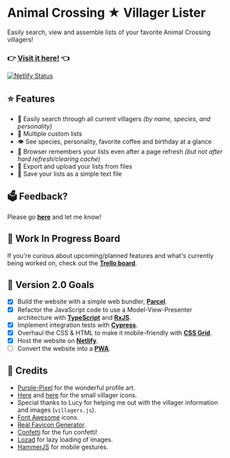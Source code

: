 # Animal Crossing ★ Villager Lister
Easily search, view and assemble lists of your favorite Animal Crossing villagers!

### 👉 [**Visit it here!**](https://ac-lister.netlify.app/) 👈
[![Netlify Status](https://api.netlify.com/api/v1/badges/fd74c070-049b-43ef-b920-a28f989f7906/deploy-status)](https://app.netlify.com/sites/ac-lister/deploys)

## ⭐ Features
- 🔎 Easily search through all current villagers *(by name, species, and personality)*
- 📜 Multiple custom lists
- 👁 See species, personality, favorite coffee and birthday at a glance
- 💾 Browser remembers your lists even after a page refresh *(but not after hard refresh/clearing cache)*
- 📁 Export and upload your lists from files
- 📄 Save your lists as a simple text file

## 🗳 Feedback?
Please go **[here](https://github.com/Maxzilla60/AC-Lister/issues)** and let me know!

## 🚧 Work In Progress Board

If you're curious about upcoming/planned features and what's currently being worked on, check out the **[Trello board](https://trello.com/b/DD4k8ncM/ac-lister-20)**.

## 🎯 Version 2.0 Goals

 - [x] Build the website with a simple web bundler, **[Parcel](https://parceljs.org)**.
 - [x] Refactor the JavaScript code to use a Model-View-Presenter architecture with **[TypeScript](https://www.typescriptlang.org)** and **[RxJS](https://rxjs-dev.firebaseapp.com)**.
 - [x] Implement integration tests with **[Cypress](https://www.cypress.io)**.
 - [x] Overhaul the CSS & HTML to make it mobile-friendly with **[CSS Grid](https://css-tricks.com/snippets/css/complete-guide-grid/)**.
 - [x] Host the website on **[Netlify](https://www.netlify.com/)**.
 - [ ] Convert the website into a **[PWA](https://developers.google.com/web/progressive-web-apps/)**.

## 🌷 Credits
- [Purple-Pixel](https://purple-pixel.tumblr.com/) for the wonderful profile art.
- [Here](http://kelseycrossing.com/post/149344517906/animal-crossing-pixel-masterpost) and [here](http://reguluscrossing.tumblr.com/post/153233705592/tried-to-edit-some-of-rehoeass-pixels-to-make) for the small villager icons.
- Special thanks to Lucy for helping me out with the villager information and images (`villagers.js`).
- [Font Awesome](http://fontawesome.io/) icons.
- [Real Favicon Generator](http://realfavicongenerator.net/).
- [Confetti](https://github.com/catdad/canvas-confetti) for the fun confetti!
- [Lozad](https://apoorv.pro/lozad.js/) for lazy loading of images.
- [HammerJS](https://hammerjs.github.io) for mobile gestures.
